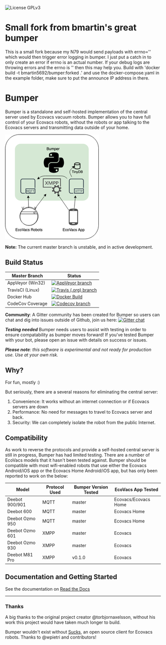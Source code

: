 ![License GPLv3](https://img.shields.io/github/license/bmartin5692/bumper.svg?color=brightgreen)

# Small fork from bmartin's great bumper
This is a small fork because my N79 would send payloads with errno='' which would then trigger error logging in bumper.  I just put a catch in to only create an error if errno is an actual number. If your debug logs are throwing errors and the errno is '' then this may help you.  Build with 'docker build -t bmartin5692/bumper:forked .' and use the docker-compose.yaml in the example folder, make sure to put the announce IP address in there.

# Bumper 

Bumper is a standalone and self-hosted implementation of the central server used by Ecovacs vacuum robots.  Bumper allows you to have full control of your Ecovacs robots, without the robots or app talking to the Ecovacs servers and transmitting data outside of your home.

![Bumper Diagram](./docs/images/BumperDiagram.png "Bumper Diagram")

**Note:** The current master branch is unstable, and in active development.

## Build Status

| Master Branch | Status                                                                 |
| ------------------- | ---------------------------------------------------------------------- |
| AppVeyor (Win32)    | [![AppVeyor branch](https://img.shields.io/appveyor/ci/bmartin5692/bumper/master?logo=appveyor)](https://ci.appveyor.com/project/bmartin5692/bumper/branch/master) |
| TravisCI (Linux)    | [![Travis (.org) branch](https://img.shields.io/travis/bmartin5692/bumper/master?logo=travis)](https://travis-ci.com/bmartin5692/bumper/branch/master) |
| Docker Hub	      | [![Docker Build](https://img.shields.io/docker/cloud/build/bmartin5692/bumper?logo=docker)](https://hub.docker.com/r/bmartin5692/bumper/branch/master) |
| CodeCov Coverage    | [![Codecov branch](https://img.shields.io/codecov/c/github/bmartin5692/bumper/master?logo=codecov)](https://codecov.io/gh/bmartin5692/bumper/branch/master) |


**Community**:
A Gitter community has been created for Bumper so users can chat and dig into issues outside of Github, join us here:
[![Gitter chat](https://badges.gitter.im/gitterHQ/gitter.png)](https://gitter.im/ecovacs-bumper/community)


***Testing needed***
Bumper needs users to assist with testing in order to ensure compatability as bumper moves forward!  If you've tested Bumper with your bot, please open an issue with details on success or issues.

***Please note**: this software is experimental and not ready for production use. Use at your own risk.* 

## Why?

For fun, mostly :)

But seriously, there are a several reasons for eliminating the central server:

1. Convenience: It works without an internet connection or if Ecovacs servers are down
2. Performance: No need for messages to travel to Ecovacs server and back.
3. Security: We can completely isolate the robot from the public Internet.
 
## Compatibility

As work to reverse the protocols and provide a self-hosted central server is still in progress, Bumper has had limited testing.  There are a number of EcoVacs models that it hasn't been tested against.  Bumper should be compatible with most wifi-enabled robots that use either the Ecovacs Android/iOS app or the Ecovacs Home Android/iOS app, but has only been reported to work on the below:

| Model           | Protocol Used | Bumper Version Tested | EcoVacs App Tested   |
| --------------- | ------------- | --------------------- | -------------------- |
| Deebot 900/901  | MQTT          | master                | Ecovacs/Ecovacs Home |
| Deebot 600      | MQTT          | master                | Ecovacs Home         |
| Deebot Ozmo 950 | MQTT          | master                | Ecovacs Home         |
| Deebot Ozmo 601 | XMPP          | master                | Ecovacs              |
| Deebot Ozmo 930 | XMPP          | master                | Ecovacs              |
| Deebot M81 Pro  | XMPP          | v0.1.0                | Ecovacs              |

## Documentation and Getting Started

See the documentation on [Read the Docs](https://bumper.readthedocs.io)

---
### Thanks
A big thanks to the original project creator @torbjornaxelsson, without his work this project would have taken much longer to build. 

Bumper wouldn't exist without [Sucks](https://github.com/wpietri/sucks), an open source client for Ecovacs robots. Thanks to @wpietri and contributors!
